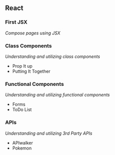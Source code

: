 ## React 

### First JSX
_Compose pages using JSX_

### Class Components
_Understanding and utilizing class components_
- Prop It up
- Putting It Together

### Functional Components
_Understanding and utilizing functional components_
- Forms
- ToDo List

### APIs
_Understanding and utilizing 3rd Party APIs_
- APIwalker
- Pokemon

